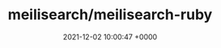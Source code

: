 ---
title: "meilisearch/meilisearch-ruby"
link: "https://github.com/meilisearch/meilisearch-ruby"
date: "2021-12-02 10:00:47 +0000"
---